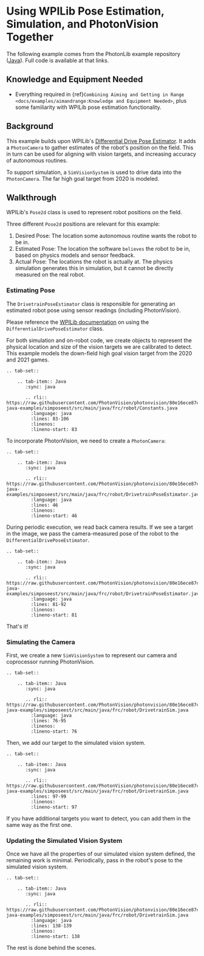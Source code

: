 # Using WPILib Pose Estimation, Simulation, and PhotonVision Together

The following example comes from the PhotonLib example repository ([Java](https://github.com/PhotonVision/photonvision/tree/master/photonlib-java-examples/)). Full code is available at that links.

## Knowledge and Equipment Needed

- Everything required in \{ref}`Combining Aiming and Getting in Range <docs/examples/aimandrange:Knowledge and Equipment Needed>`, plus some familiarity with WPILib pose estimation functionality.

## Background

This example builds upon WPILib's [Differential Drive Pose Estimator](https://github.com/wpilibsuite/allwpilib/tree/main/wpilibjExamples/src/main/java/edu/wpi/first/wpilibj/examples/differentialdriveposeestimator). It adds a `PhotonCamera` to gather estimates of the robot's position on the field. This in turn can be used for aligning with vision targets, and increasing accuracy of autonomous routines.

To support simulation, a `SimVisionSystem` is used to drive data into the `PhotonCamera`. The far high goal target from 2020 is modeled.

## Walkthrough

WPILib's `Pose2d` class is used to represent robot positions on the field.

Three different `Pose2d` positions are relevant for this example:

1. Desired Pose: The location some autonomous routine wants the robot to be in.
2. Estimated Pose: The location the software `believes` the robot to be in, based on physics models and sensor feedback.
3. Actual Pose: The locations the robot is actually at. The physics simulation generates this in simulation, but it cannot be directly measured on the real robot.

### Estimating Pose

The `DrivetrainPoseEstimator` class is responsible for generating an estimated robot pose using sensor readings (including PhotonVision).

Please reference the [WPILib documentation](https://docs.wpilib.org/en/stable/docs/software/advanced-controls/state-space/state-space-pose_state-estimators.html) on using the `DifferentialDrivePoseEstimator` class.

For both simulation and on-robot code, we create objects to represent the physical location and size of the vision targets we are calibrated to detect. This example models the down-field high goal vision target from the 2020 and 2021 games.

```{eval-rst}
.. tab-set::

    .. tab-item:: Java
       :sync: java

       .. rli:: https://raw.githubusercontent.com/PhotonVision/photonvision/80e16ece87c735e30755dea271a56a2ce217b588/photonlib-java-examples/simposeest/src/main/java/frc/robot/Constants.java
         :language: java
         :lines: 83-106
         :linenos:
         :lineno-start: 83

```

To incorporate PhotonVision, we need to create a `PhotonCamera`:

```{eval-rst}
.. tab-set::

    .. tab-item:: Java
       :sync: java

       .. rli:: https://raw.githubusercontent.com/PhotonVision/photonvision/80e16ece87c735e30755dea271a56a2ce217b588/photonlib-java-examples/simposeest/src/main/java/frc/robot/DrivetrainPoseEstimator.java
         :language: java
         :lines: 46
         :linenos:
         :lineno-start: 46
```

During periodic execution, we read back camera results. If we see a target in the image, we pass the camera-measured pose of the robot to the `DifferentialDrivePoseEstimator`.

```{eval-rst}
.. tab-set::

    .. tab-item:: Java
       :sync: java

       .. rli:: https://raw.githubusercontent.com/PhotonVision/photonvision/80e16ece87c735e30755dea271a56a2ce217b588/photonlib-java-examples/simposeest/src/main/java/frc/robot/DrivetrainPoseEstimator.java
         :language: java
         :lines: 81-92
         :linenos:
         :lineno-start: 81

```

That's it!

### Simulating the Camera

First, we create a new `SimVisionSystem` to represent our camera and coprocessor running PhotonVision.

```{eval-rst}
.. tab-set::

    .. tab-item:: Java
       :sync: java

       .. rli:: https://raw.githubusercontent.com/PhotonVision/photonvision/80e16ece87c735e30755dea271a56a2ce217b588/photonlib-java-examples/simposeest/src/main/java/frc/robot/DrivetrainSim.java
         :language: java
         :lines: 76-95
         :linenos:
         :lineno-start: 76

```

Then, we add our target to the simulated vision system.

```{eval-rst}
.. tab-set::

    .. tab-item:: Java
       :sync: java

       .. rli:: https://raw.githubusercontent.com/PhotonVision/photonvision/80e16ece87c735e30755dea271a56a2ce217b588/photonlib-java-examples/simposeest/src/main/java/frc/robot/DrivetrainSim.java
         :lines: 97-99
         :linenos:
         :lineno-start: 97

```

If you have additional targets you want to detect, you can add them in the same way as the first one.

### Updating the Simulated Vision System

Once we have all the properties of our simulated vision system defined, the remaining work is minimal. Periodically, pass in the robot's pose to the simulated vision system.

```{eval-rst}
.. tab-set::

    .. tab-item:: Java
       :sync: java

       .. rli:: https://raw.githubusercontent.com/PhotonVision/photonvision/80e16ece87c735e30755dea271a56a2ce217b588/photonlib-java-examples/simposeest/src/main/java/frc/robot/DrivetrainSim.java
         :language: java
         :lines: 138-139
         :linenos:
         :lineno-start: 138

```

The rest is done behind the scenes.
